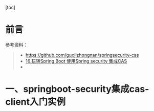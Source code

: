 [toc]









# 前言

参考资料：

> - https://github.com/guojizhongnan/springsecurity-cas
> - [16.玩转Spring Boot 使用Spring security 集成CAS](https://blog.csdn.net/cl_andywin/article/details/53998986)
> - 







# 一、springboot-security集成cas-client入门实例

























